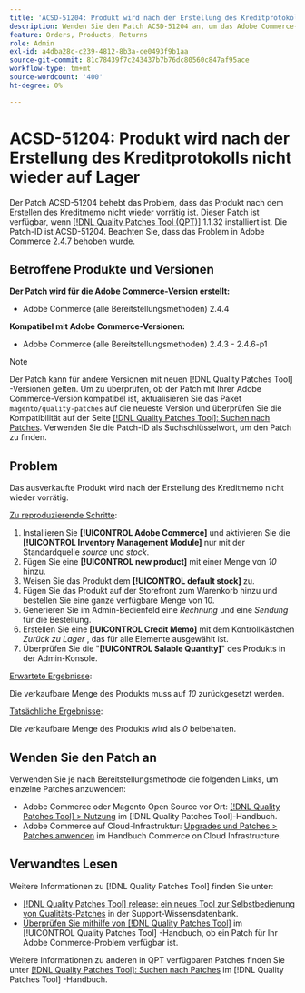 ```yaml
---
title: 'ACSD-51204: Produkt wird nach der Erstellung des Kreditprotokolls nicht wieder auf Lager'
description: Wenden Sie den Patch ACSD-51204 an, um das Adobe Commerce-Problem zu beheben, bei dem das Produkt nach dem Erstellen des Kreditmemo nicht wieder auf Lager ist.
feature: Orders, Products, Returns
role: Admin
exl-id: a4dba28c-c239-4812-8b3a-ce0493f9b1aa
source-git-commit: 81c78439f7c243437b7b76dc80560c847af95ace
workflow-type: tm+mt
source-wordcount: '400'
ht-degree: 0%

---
```


# ACSD-51204: Produkt wird nach der Erstellung des Kreditprotokolls nicht wieder auf Lager

Der Patch ACSD-51204 behebt das Problem, dass das Produkt nach dem Erstellen des Kreditmemo nicht wieder vorrätig ist. Dieser Patch ist verfügbar, wenn [[!DNL Quality Patches Tool (QPT)]](https://experienceleague.adobe.com/en/docs/commerce-knowledge-base/kb/announcements/commerce-announcements/magento-quality-patches-released-new-tool-to-self-serve-quality-patches) 1.1.32 installiert ist. Die Patch-ID ist ACSD-51204. Beachten Sie, dass das Problem in Adobe Commerce 2.4.7 behoben wurde.

## Betroffene Produkte und Versionen

**Der Patch wird für die Adobe Commerce-Version erstellt:**

* Adobe Commerce (alle Bereitstellungsmethoden) 2.4.4

**Kompatibel mit Adobe Commerce-Versionen:**

* Adobe Commerce (alle Bereitstellungsmethoden) 2.4.3 - 2.4.6-p1

>[!NOTE]
>
>Der Patch kann für andere Versionen mit neuen [!DNL Quality Patches Tool] -Versionen gelten. Um zu überprüfen, ob der Patch mit Ihrer Adobe Commerce-Version kompatibel ist, aktualisieren Sie das Paket `magento/quality-patches` auf die neueste Version und überprüfen Sie die Kompatibilität auf der Seite [[!DNL Quality Patches Tool]: Suchen nach Patches](<https://experienceleague.adobe.com/tools/commerce-quality-patches/index.html>). Verwenden Sie die Patch-ID als Suchschlüsselwort, um den Patch zu finden.

## Problem

Das ausverkaufte Produkt wird nach der Erstellung des Kreditmemo nicht wieder vorrätig.

<u>Zu reproduzierende Schritte</u>:

1. Installieren Sie **[!UICONTROL Adobe Commerce]** und aktivieren Sie die **[!UICONTROL Inventory Management Module]** nur mit der Standardquelle *source* und *stock*.
1. Fügen Sie eine **[!UICONTROL new product]** mit einer Menge von *10* hinzu.
1. Weisen Sie das Produkt dem **[!UICONTROL default stock]** zu.
1. Fügen Sie das Produkt auf der Storefront zum Warenkorb hinzu und bestellen Sie eine ganze verfügbare Menge von 10.
1. Generieren Sie im Admin-Bedienfeld eine *Rechnung* und eine *Sendung* für die Bestellung.
1. Erstellen Sie eine **[!UICONTROL Credit Memo]** mit dem Kontrollkästchen *Zurück zu Lager* , das für alle Elemente ausgewählt ist.
1. Überprüfen Sie die &quot;**[!UICONTROL Salable Quantity]**&quot; des Produkts in der Admin-Konsole.

<u>Erwartete Ergebnisse</u>:

Die verkaufbare Menge des Produkts muss auf *10* zurückgesetzt werden.

<u>Tatsächliche Ergebnisse</u>:

Die verkaufbare Menge des Produkts wird als *0* beibehalten.

## Wenden Sie den Patch an

Verwenden Sie je nach Bereitstellungsmethode die folgenden Links, um einzelne Patches anzuwenden:

* Adobe Commerce oder Magento Open Source vor Ort: [[!DNL Quality Patches Tool] > Nutzung](</help/tools/quality-patches-tool/usage.md>) im [!DNL Quality Patches Tool]-Handbuch.
* Adobe Commerce auf Cloud-Infrastruktur: [Upgrades und Patches > Patches anwenden](https://experienceleague.adobe.com/docs/commerce-cloud-service/user-guide/develop/upgrade/apply-patches.html) im Handbuch Commerce on Cloud Infrastructure.

## Verwandtes Lesen

Weitere Informationen zu [!DNL Quality Patches Tool] finden Sie unter:

* [[!DNL Quality Patches Tool] release: ein neues Tool zur Selbstbedienung von Qualitäts-Patches](https://experienceleague.adobe.com/en/docs/commerce-knowledge-base/kb/announcements/commerce-announcements/magento-quality-patches-released-new-tool-to-self-serve-quality-patches) in der Support-Wissensdatenbank.
* [Überprüfen Sie mithilfe von  [!DNL Quality Patches Tool]](/help/tools/quality-patches-tool/patches-available-in-qpt/check-patch-for-magento-issue-with-magento-quality-patches.md) im [!UICONTROL Quality Patches Tool] -Handbuch, ob ein Patch für Ihr Adobe Commerce-Problem verfügbar ist.


Weitere Informationen zu anderen in QPT verfügbaren Patches finden Sie unter [[!DNL Quality Patches Tool]: Suchen nach Patches](<https://experienceleague.adobe.com/tools/commerce-quality-patches/index.html>) im [!DNL Quality Patches Tool] -Handbuch.
